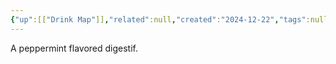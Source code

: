 ```yaml
---
{"up":[["Drink Map"]],"related":null,"created":"2024-12-22","tags":null,"publish":true,"PassFrontmatter":true}
---
```


A peppermint flavored digestif.